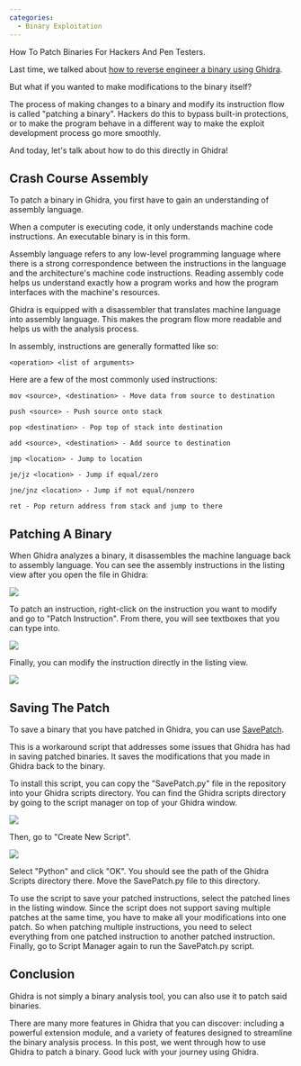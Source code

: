 ```yaml
---
categories:
  - Binary Exploitation
---
```


How To Patch Binaries For Hackers And Pen Testers.

Last time, we talked about [how to reverse engineer a binary using Ghidra](https://vickieli.dev/blog/binary%20exploitation/intro-to-reverse-engineering/).

But what if you wanted to make modifications to the binary itself?

The process of making changes to a binary and modify its instruction flow is called "patching a binary". Hackers do this to bypass built-in protections, or to make the program behave in a different way to make the exploit development process go more smoothly.

And today, let's talk about how to do this directly in Ghidra!

## Crash Course Assembly

To patch a binary in Ghidra, you first have to gain an understanding of assembly language.

When a computer is executing code, it only understands machine code instructions. An executable binary is in this form.

Assembly language refers to any low-level programming language where there is a strong correspondence between the instructions in the language and the architecture's machine code instructions. Reading assembly code helps us understand exactly how a program works and how the program interfaces with the machine's resources.

Ghidra is equipped with a disassembler that translates machine language into assembly language. This makes the program flow more readable and helps us with the analysis process.

In assembly, instructions are generally formatted like so:

```
<operation> <list of arguments>
```

Here are a few of the most commonly used instructions:

```
mov <source>, <destination> - Move data from source to destination

push <source> - Push source onto stack

pop <destination> - Pop top of stack into destination

add <source>, <destination> - Add source to destination

jmp <location> - Jump to location

je/jz <location> - Jump if equal/zero

jne/jnz <location> - Jump if not equal/nonzero

ret - Pop return address from stack and jump to there
```

## Patching A Binary

When Ghidra analyzes a binary, it disassembles the machine language back to assembly language. You can see the assembly instructions in the listing view after you open the file in Ghidra:

![](https://vickieli.dev/blog/assets/images/binary-08.png)


To patch an instruction, right-click on the instruction you want to modify and go to "Patch Instruction". From there, you will see textboxes that you can type into.

![](https://vickieli.dev/blog/assets/images/binary-09.png)


Finally, you can modify the instruction directly in the listing view.

![](https://vickieli.dev/blog/assets/images/binary-10.png)


## Saving The Patch

To save a binary that you have patched in Ghidra, you can use [SavePatch](https://github.com/schlafwandler/ghidra_SavePatch).

This is a workaround script that addresses some issues that Ghidra has had in saving patched binaries. It saves the modifications that you made in Ghidra back to the binary.

To install this script, you can copy the "SavePatch.py" file in the repository into your Ghidra scripts directory. You can find the Ghidra scripts directory by going to the script manager on top of your Ghidra window.

![](https://vickieli.dev/blog/assets/images/binary-11.png)


Then, go to "Create New Script".

![](https://vickieli.dev/blog/assets/images/binary-12.png)


Select "Python" and click "OK". You should see the path of the Ghidra Scripts directory there. Move the SavePatch.py file to this directory.

To use the script to save your patched instructions, select the patched lines in the listing window. Since the script does not support saving multiple patches at the same time, you have to make all your modifications into one patch. So when patching multiple instructions, you need to select everything from one patched instruction to another patched instruction. Finally, go to Script Manager again to run the SavePatch.py script.

## Conclusion

Ghidra is not simply a binary analysis tool, you can also use it to patch said binaries.

There are many more features in Ghidra that you can discover: including a powerful extension module, and a variety of features designed to streamline the binary analysis process. In this post, we went through how to use Ghidra to patch a binary. Good luck with your journey using Ghidra.